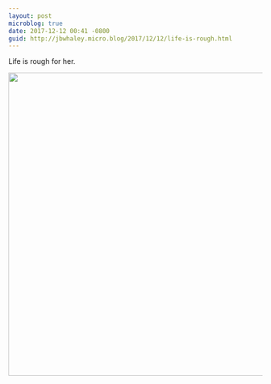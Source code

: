 ```yaml
---
layout: post
microblog: true
date: 2017-12-12 00:41 -0800
guid: http://jbwhaley.micro.blog/2017/12/12/life-is-rough.html
---
```

Life is rough for her.

<img src="http://www.jarrodwhaley.com/uploads/2017/3624c62783.jpg" width="600" height="600" />

